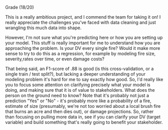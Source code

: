 Grade  (18/20)

This is a really ambitious project, and I commend the team for taking it on! I really appreciate the challenges you've faced with data cleaning and just wrangling this much data into shape.

However, I'm not sure what you're predicting here or how you are setting up your model.  This stuff is really important for me to understand how you are approaching the problem. Is your DV every single fire?  Would it make more sense to try to do this as a regression, for example by modeling fire size, severity,rates over time, or even damage costs? 

That being said, an F1-score of .88 is good (is this cross-validation, or a single train / test split?), but lacking a deeper understanding of your modeling problem it's hard for me to say exactly how good. So, I'd really like you to focus some attention on clarifying precisely what your model is doing, and making sure that it is of value to stakeholders. What does the person on the ground need to know? Note that it's probably not just a prediction "Yes" or "No" - it's probably more like a probability of a fire, estimate of size (presumably, we're not too worried about a local brush fire that burns an acre and then dies out), or damage projections. So, rather than focusing on pulling more data in, see if you can clarify your DV (target variable) and build something that's really going to benefit your stakeholder.